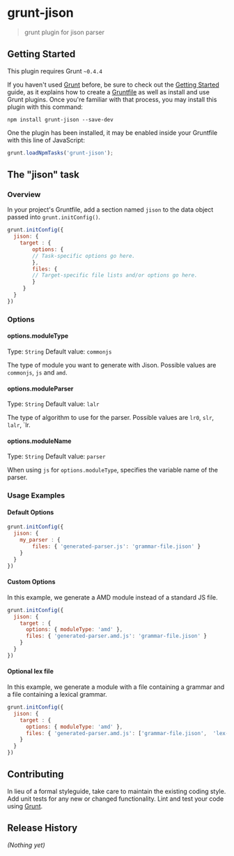 # grunt-jison

> grunt plugin for jison parser

## Getting Started
This plugin requires Grunt `~0.4.4`

If you haven't used [Grunt](http://gruntjs.com/) before, be sure to check out the [Getting Started](http://gruntjs.com/getting-started) guide, as it explains how to create a [Gruntfile](http://gruntjs.com/sample-gruntfile) as well as install and use Grunt plugins. Once you're familiar with that process, you may install this plugin with this command:

```shell
npm install grunt-jison --save-dev
```

One the plugin has been installed, it may be enabled inside your Gruntfile with this line of JavaScript:

```js
grunt.loadNpmTasks('grunt-jison');
```

## The "jison" task

### Overview
In your project's Gruntfile, add a section named `jison` to the data object passed into `grunt.initConfig()`.

```js
grunt.initConfig({
  jison: {
    target : {
    	options: {
      	// Task-specific options go here.
    	},
    	files: {
      	// Target-specific file lists and/or options go here.
    	}
     }
  }
})
```

### Options

#### options.moduleType
Type: `String`
Default value: `commonjs`

The type of module you want to generate with Jison.
Possible values are `commonjs`, `js` and `amd`.

#### options.moduleParser
Type: `String`
Default value: `lalr`

The type of algorithm to use for the parser.
Possible values are `lr0`, `slr`, `lalr`, `lr.

#### options.moduleName
Type: `String`
Default value: `parser`

When using `js` for `options.moduleType`, specifies the
variable name of the parser.  

### Usage Examples

#### Default Options

```js
grunt.initConfig({
  jison: {
    my_parser : {
    	files: { 'generated-parser.js': 'grammar-file.jison' }
    }
  }
})
```

#### Custom Options
In this example, we generate a AMD module instead of a standard JS file.

```js
grunt.initConfig({
  jison: {
    target : {
      options: { moduleType: 'amd' },
      files: { 'generated-parser.amd.js': 'grammar-file.jison' }
    }
  }
})
```
#### Optional lex file
In this example, we generate a module with a file containing a grammar and a
file containing a lexical grammar.

```js
grunt.initConfig({
  jison: {
    target : {
      options: { moduleType: 'amd' },
      files: { 'generated-parser.amd.js': ['grammar-file.jison',  'lex-file.jisonlex'}
    }
  }
})
```

## Contributing
In lieu of a formal styleguide, take care to maintain the existing coding style. Add unit tests for any new or changed functionality. Lint and test your code using [Grunt](http://gruntjs.com/).

## Release History
_(Nothing yet)_
